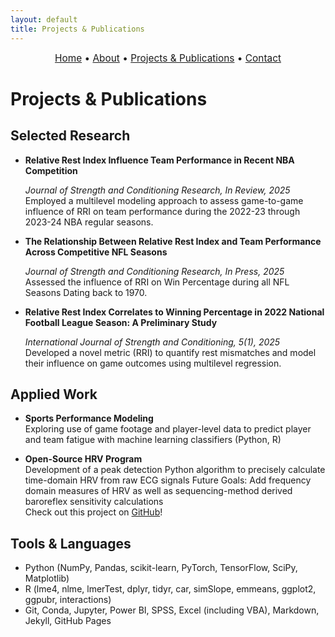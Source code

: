 ```yaml
---
layout: default
title: Projects & Publications
---
```


<div style="text-align:center; font-size: 1.1em; margin-bottom: 1.5em;">
  <a href="/">Home</a> • 
  <a href="/about">About</a> • 
  <a href="/projects">Projects & Publications</a> • 
  <a href="/contact">Contact</a>
</div>

# Projects & Publications

## Selected Research

- **Relative Rest Index Influence Team Performance in Recent NBA Competition**

  _Journal of Strength and Conditioning Research, In Review, 2025_  
 Employed a multilevel modeling approach to assess game-to-game influence of RRI on team performance during the 2022-23 through 2023-24   NBA regular seasons.

- **The Relationship Between Relative Rest Index and Team Performance Across Competitive NFL Seasons**
  
  _Journal of Strength and Conditioning Research, In Press, 2025_   
 Assessed the influence of RRI on Win Percentage during all NFL Seasons Dating back to 1970.

- **Relative Rest Index Correlates to Winning Percentage in 2022 National Football League Season: A Preliminary Study**
  
  _International Journal of Strength and Conditioning, 5(1), 2025_  
 Developed a novel metric (RRI) to quantify rest mismatches and model their influence on game outcomes using multilevel regression.

## Applied Work

- **Sports Performance Modeling**  
  Exploring use of game footage and player-level data to predict player and team fatigue with machine learning classifiers (Python, R)  

- **Open-Source HRV Program**  
  Development of a peak detection Python algorithm to precisely calculate time-domain HRV from raw ECG signals
  Future Goals: Add frequency domain measures of HRV as well as sequencing-method derived baroreflex sensitivity calculations  
  Check out this project on [GitHub](https://github.com/apinzone/OS_HRV/)!

## Tools & Languages

- Python (NumPy, Pandas, scikit-learn, PyTorch, TensorFlow, SciPy, Matplotlib)
- R (lme4, nlme, lmerTest, dplyr, tidyr, car, simSlope, emmeans, ggplot2, ggpubr, interactions)
- Git, Conda, Jupyter, Power BI, SPSS, Excel (including VBA), Markdown, Jekyll, GitHub Pages
